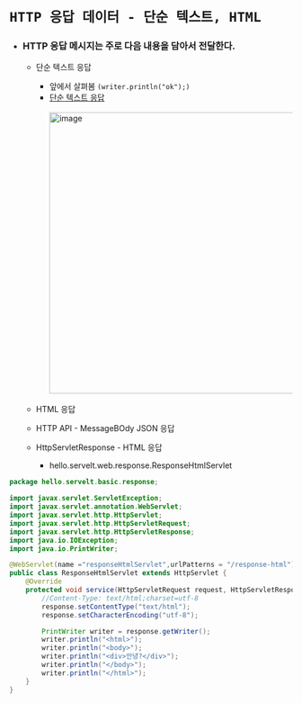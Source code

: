 # `HTTP 응답 데이터 - 단순 텍스트, HTML`

- ### HTTP 응답 메시지는 주로 다음 내용을 담아서 전달한다.
  - 단순 텍스트 응답
    - 앞에서 살펴봄 `(writer.println("ok");)`
    - [단순 텍스트 응답](https://github.com/kkang4913/learn/blob/master/src/main/java/hello/learn/basic/response/ResponseHeaderServlet.java)<br></br>
      <img width="500" alt="image" src="https://user-images.githubusercontent.com/100770651/235630274-001ee84f-091d-4715-a396-f7e34462f4b2.png">
  - HTML 응답
  - HTTP API - MessageBOdy JSON 응답

  - HttpServletResponse - HTML 응답
    - hello.servelt.web.response.ResponseHtmlServlet

```java
package hello.servelt.basic.response;

import javax.servlet.ServletException;
import javax.servlet.annotation.WebServlet;
import javax.servlet.http.HttpServlet;
import javax.servlet.http.HttpServletRequest;
import javax.servlet.http.HttpServletResponse;
import java.io.IOException;
import java.io.PrintWriter;

@WebServlet(name ="responseHtmlServlet",urlPatterns = "/response-html")
public class ResponseHtmlServlet extends HttpServlet {
    @Override
    protected void service(HttpServletRequest request, HttpServletResponse response) throws ServletException, IOException {
        //Content-Type: text/html;charset=utf-8
        response.setContentType("text/html");
        response.setCharacterEncoding("utf-8");

        PrintWriter writer = response.getWriter();
        writer.println("<html>");
        writer.println("<body>");
        writer.println("<div>안녕?</div>");
        writer.println("</body>");
        writer.println("</html>");
    }
}

```
